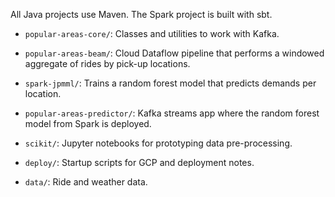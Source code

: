 All Java projects use Maven.
The Spark project is built with sbt.

- `popular-areas-core/`:
    Classes and utilities to work with Kafka.

- `popular-areas-beam/`:
    Cloud Dataflow pipeline that performs a windowed aggregate of rides by pick-up locations.

- `spark-jpmml/`:
    Trains a random forest model that predicts demands per location.

- `popular-areas-predictor/`:
    Kafka streams app where the random forest model from Spark is deployed.

- `scikit/`:
    Jupyter notebooks for prototyping data pre-processing.

- `deploy/`:
    Startup scripts for GCP and deployment notes.

- `data/`:
    Ride and weather data.
